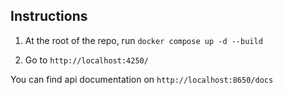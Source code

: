 ## Instructions

1. At the root of the repo, run `docker compose up -d --build` 

2. Go to `http://localhost:4250/`

You can find api documentation on `http://localhost:8650/docs`
